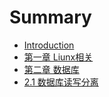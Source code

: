 # Summary

* [Introduction](README.md)
* [第一章 Liunx相关](chapter1.md)
* [第二章 数据库](chapter2.md)
 * [2.1 数据库读写分离](chapter2_1.md)

